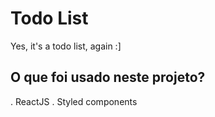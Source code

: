 # Todo List

Yes, it's a todo list, again :]

## O que foi usado neste projeto?

. ReactJS
. Styled components
